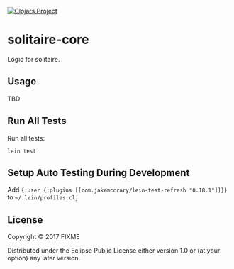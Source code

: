 [![Clojars Project](https://img.shields.io/clojars/v/solitaire-core.svg)](https://clojars.org/solitaire-core)

# solitaire-core

Logic for solitaire.

## Usage

TBD

## Run All Tests

Run all tests:
```
lein test
```

## Setup Auto Testing During Development

Add `{:user {:plugins [[com.jakemccrary/lein-test-refresh "0.18.1"]]}}` to `~/.lein/profiles.clj`

## License

Copyright © 2017 FIXME

Distributed under the Eclipse Public License either version 1.0 or (at
your option) any later version.
